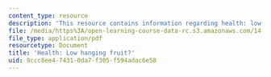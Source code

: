 ```yaml
---
content_type: resource
description: 'This resource contains information regarding health: low hanging fruit?'
file: /media/https%3A/open-learning-course-data-rc.s3.amazonaws.com/14-73-the-challenge-of-world-poverty-spring-2011/9ccc8ee474310da7f305f594adac6e58_MIT14_73S11_Lec8_slides.pdf
file_type: application/pdf
resourcetype: Document
title: 'Health: Low hanging fruit?'
uid: 9ccc8ee4-7431-0da7-f305-f594adac6e58
---
```

